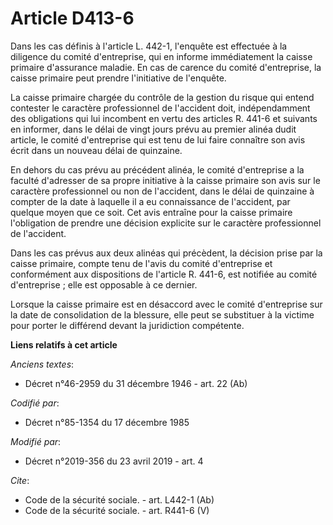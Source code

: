 # Article D413-6

Dans les cas définis à l'article L. 442-1, l'enquête est effectuée à la diligence du comité d'entreprise, qui en informe
immédiatement la caisse primaire d'assurance maladie. En cas de carence du comité d'entreprise, la caisse primaire peut
prendre l'initiative de l'enquête. 

La caisse primaire chargée du contrôle de la gestion du risque qui entend contester le caractère professionnel de l'accident
doit, indépendamment des obligations qui lui incombent en vertu des articles R. 441-6 et suivants en informer, dans le délai
de vingt jours prévu au premier alinéa dudit article, le comité d'entreprise qui est tenu de lui faire connaître son avis
écrit dans un nouveau délai de quinzaine. 

En dehors du cas prévu au précédent alinéa, le comité d'entreprise a la faculté d'adresser de sa propre initiative à la
caisse primaire son avis sur le caractère professionnel ou non de l'accident, dans le délai de quinzaine à compter de la date
à laquelle il a eu connaissance de l'accident, par quelque moyen que ce soit. Cet avis entraîne pour la caisse primaire
l'obligation de prendre une décision explicite sur le caractère professionnel de l'accident. 

Dans les cas prévus aux deux alinéas qui précèdent, la décision prise par la caisse primaire, compte tenu de l'avis du comité
d'entreprise et conformément aux dispositions de l'article R. 441-6, est notifiée au comité d'entreprise ; elle est opposable
à ce dernier. 

Lorsque la caisse primaire est en désaccord avec le comité d'entreprise sur la date de consolidation de la blessure, elle
peut se substituer à la victime pour porter le différend devant la juridiction compétente.

**Liens relatifs à cet article**

_Anciens textes_:

  - Décret n°46-2959 du 31 décembre 1946 - art. 22 (Ab)

_Codifié par_:

  - Décret n°85-1354 du 17 décembre 1985

_Modifié par_:

  - Décret n°2019-356 du 23 avril 2019 - art. 4

_Cite_:

  - Code de la sécurité sociale. - art. L442-1 (Ab)
  - Code de la sécurité sociale. - art. R441-6 (V)
